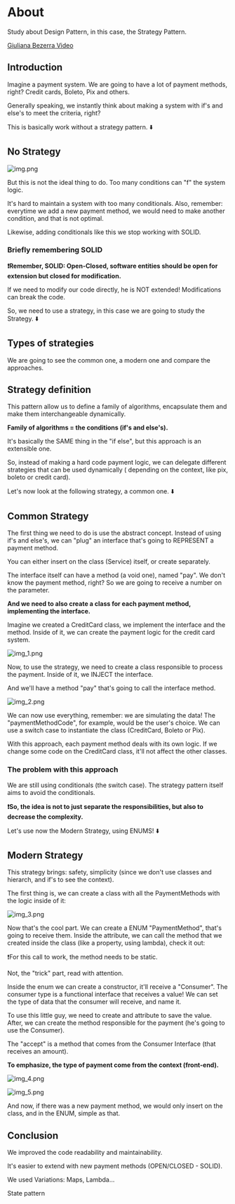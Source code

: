 # About

Study about Design Pattern, in this case, the Strategy Pattern.

[Giuliana Bezerra Video](https://www.youtube.com/watch?v=-h14L7LzqYc)

## Introduction

Imagine a payment system. We are going to have a lot of payment methods, right? Credit cards, Boleto, Pix and others.

Generally speaking, we instantly think about making a system with if's and else's to meet the criteria, right? 

This is basically work without a strategy pattern. ⬇️ 

## No Strategy

![img.png](img.png)

But this is not the ideal thing to do. Too many conditions can "f" the system logic.

It's hard to maintain a system with too many conditionals. Also, remember: everytime we add a new payment
method, we would need to make another condition, and that is not optimal.

Likewise, adding conditionals like this we stop working with SOLID.

### Briefly remembering SOLID

**❗Remember, SOLID: Open-Closed, software entities should be open for extension but closed for modification.**

If we need to modify our code directly, he is NOT extended! Modifications can break the code.

So, we need to use a strategy, in this case we are going to study the Strategy. ⬇️

## Types of strategies

We are going to see the common one, a modern one and compare the approaches.

## Strategy definition

This pattern allow us to define a family of algorithms, encapsulate them and make them interchangeable dynamically.

**Family of algorithms = the conditions (if's and else's).**

It's basically the SAME thing in the "if else", but this approach is an extensible one.

So, instead of making a hard code payment logic, we can delegate different strategies that can be used dynamically (
depending on the context, like pix, boleto or credit card). 

Let's now look at the following strategy, a common one. ⬇️

## Common Strategy

The first thing we need to do is use the abstract concept. Instead of using if's and else's, we can "plug" an interface
that's going to REPRESENT a payment method.

You can either insert on the class (Service) itself, or create separately.

The interface itself can have a method (a void one), named "pay". We don't know the payment method, right? So we are
going to receive a number on the parameter.

**And we need to also create a class for each payment method, implementing the interface.**

Imagine we created a CreditCard class, we implement the interface and the method. Inside of it, we can create the payment
logic for the credit card system.

![img_1.png](img_1.png)

Now, to use the strategy, we need to create a class responsible to process the payment. Inside of it, we INJECT the interface.

And we'll have a method "pay" that's going to call the interface method.

![img_2.png](img_2.png)

We can now use everything, remember: we are simulating the data! The "paymentMethodCode", for example, would be the user's
choice. We can use a switch case to instantiate the class (CreditCard, Boleto or Pix).

With this approach, each payment method deals with its own logic. If we change some code on the CreditCard class, it'll
not affect the other classes.

### The problem with this approach

We are still using conditionals (the switch case). The strategy pattern itself aims to avoid the conditionals.

**❗So, the idea is not to just separate the responsibilities, but also to decrease the complexity.**

Let's use now the Modern Strategy, using ENUMS! ⬇️

## Modern Strategy

This strategy brings: safety, simplicity (since we don't use classes and hierarch, and if's to see the context).

The first thing is, we can create a class with all the PaymentMethods with the logic inside of it:

![img_3.png](img_3.png)

Now that's the cool part. We can create a ENUM "PaymentMethod", that's going to receive them. Inside the attribute, we
can call the method that we created inside the class (like a property, using lambda), check it out:

❗For this call to work, the method needs to be static.

Not, the "trick" part, read with attention.

Inside the enum we can create a constructor, it'll receive a "Consumer". The consumer type is a functional interface that
receives a value! We can set the type of data that the consumer will receive, and name it.

To use this little guy, we need to create and attribute to save the value. After, we can create the method responsible
for the payment (he's going to use the Consumer).

The "accept" is a method that comes from the Consumer Interface (that receives an amount).

**To emphasize, the type of payment come from the context (front-end).**

![img_4.png](img_4.png)

![img_5.png](img_5.png)

And now, if there was a new payment method, we would only insert on the class, and in the ENUM, simple as that.

## Conclusion

We improved the code readability and maintainability.

It's easier to extend with new payment methods (OPEN/CLOSED - SOLID).

We used Variations: Maps, Lambda...

State pattern
